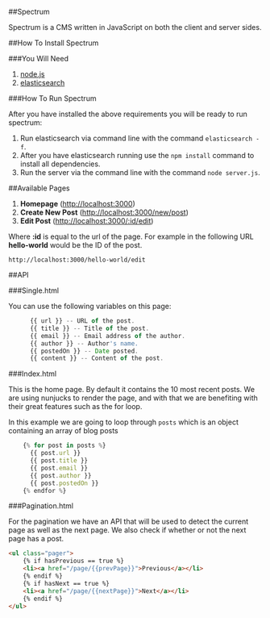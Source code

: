 ##Spectrum

Spectrum is a CMS written in JavaScript on both the client and server sides.

##How To Install Spectrum

###You Will Need
 1. [node.js][1]
 2. [elasticsearch][2]

###How To Run Spectrum

After you have installed the above requirements you will be ready to run spectrum:

 1. Run elasticsearch via command line with the command `elasticsearch -f`.
 2. After you have elasticsearch running use the `npm install` command to install all dependencies.
 3. Run the server via the command line with the command `node server.js`.

##Available Pages

 1. **Homepage** (<http://localhost:3000>)
 2. **Create New Post** (<http://localhost:3000/new/post>)
 3. **Edit Post** (<http://localhost:3000/:id/edit>)

Where **:id** is equal to the url of the page. For example in the following URL **hello-world** would be the ID of the post.

    http://localhost:3000/hello-world/edit

##API

###Single.html

You can use the following variables on this page:

``` javascript
      {{ url }} -- URL of the post.
      {{ title }} -- Title of the post.
      {{ email }} -- Email address of the author.
      {{ author }} -- Author's name.
      {{ postedOn }} -- Date posted.
      {{ content }} -- Content of the post.
```

###Index.html

This is the home page. By default it contains the 10 most recent posts. We are using nunjucks to render the page, and with that we are benefiting with their great features such as the for loop.

In this example we are going to loop through `posts` which is an object containing an array of blog posts

``` javascript
    {% for post in posts %}
      {{ post.url }}
      {{ post.title }}
      {{ post.email }}
      {{ post.author }}
      {{ post.postedOn }}
    {% endfor %}
```

###Pagination.html

For the pagination we have an API that will be used to detect the current page as well as the next page. We also check if whether or not the next page has a post.

``` html
<ul class="pager">
    {% if hasPrevious == true %}
    <li><a href="/page/{{prevPage}}">Previous</a></li>
    {% endif %}
    {% if hasNext == true %}
    <li><a href="/page/{{nextPage}}">Next</a></li>
    {% endif %}
</ul>
```

[1]: http://nodejs.org
[2]: http://elasticsearch.org
